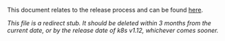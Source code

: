 This document relates to the release process and can be found [here](https://git.k8s.io/sig-release/release-process-documentation/documentation-guides/updating-docs-for-feature-changes.md).

*This file is a redirect stub. It should be deleted within 3 months from the current date, or by the release date of k8s v1.12, whichever comes sooner.*